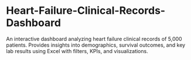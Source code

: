 # Heart-Failure-Clinical-Records-Dashboard
An interactive dashboard analyzing heart failure clinical records of 5,000 patients. Provides insights into demographics, survival outcomes, and key lab results using Excel with filters, KPIs, and visualizations.
